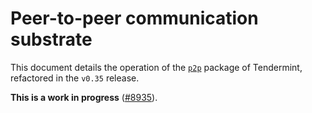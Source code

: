 # Peer-to-peer communication substrate

This document details the operation of the [`p2p`][p2p-package] package of
Tendermint, refactored in the `v0.35` release.

**This is a work in progress** ([#8935][issue]).

[issue]: https://github.com/tendermint/tendermint/issues/8935
[p2p-package]: https://github.com/tendermint/tendermint/tree/v0.35.x/internal/p2p
